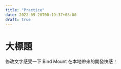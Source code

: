 ```yaml
---
title: "Practice"
date: 2022-09-20T00:19:37+08:00
draft: true
---
```


# 大標題

修改文字感受一下 Bind Mount 在本地帶來的開發快感！
